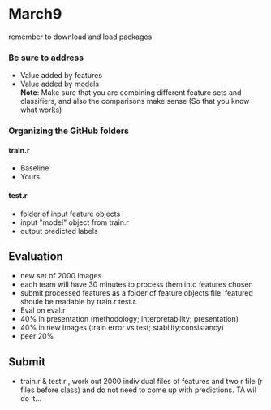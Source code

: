 # March9  
remember to download and load packages
### Be sure to address
- Value added by features  
- Value added by models  
**Note**: Make sure that you are combining different feature sets and classifiers, and also the comparisons make sense (So that you know what works)

### Organizing the GitHub folders
#### train.r
- Baseline
- Yours

#### test.r  
- folder of input feature objects
- input "model" object from train.r
- output predicted labels  
  
## Evaluation
- new set of 2000 images
- each team will have 30 minutes to process them into features chosen
- submit processed features as a folder of feature objects file. featured shoule be readable by train.r test.r.
- Eval on eval.r
- 40% in presentation (methodology; interpretability; presentation)
- 40% in new images (train error vs test; stability;consistancy)
- peer 20%

## Submit
- train.r & test.r , work out 2000 individual files of features and two r file (r files before class) and do not need to come up with predictions. TA wil do it...


